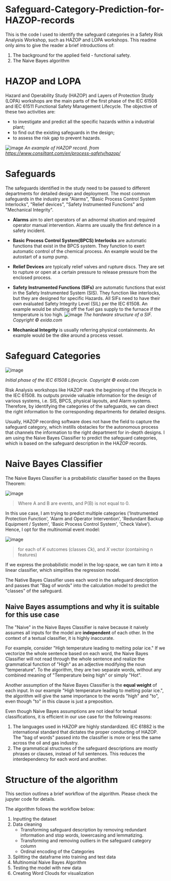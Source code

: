 # Safeguard-Category-Prediction-for-HAZOP-records
This is the code I used to identify the safeguard categories in a Safety Risk Analysis Workshop, such as HAZOP and LOPA workshops. 
This readme only aims to give the reader a brief introductions of:
1. The background for the applied field - functional safety.
2. The Naive Bayes algorithm


# HAZOP and LOPA
Hazard and Operability Study (HAZOP) and Layers of Protection Study (LOPA) workshops are the main parts of the first phase of the IEC 61508 and IEC 61511 Functional Safety Management Lifecycle. The objective of these two activities are:
- to investigate and predict all the specific hazards within a industrial plant;
- to find out the existing safeguards in the design;
- to assess the risk gap to prevent hazards.

![image](https://user-images.githubusercontent.com/107201347/212220837-bb79a9d3-b008-4b88-b4be-082767fb6b85.png)
*An example of HAZOP record. from https://www.consiltant.com/en/process-safety/hazop/*

# Safeguards
The safeguards identified in the study need to be passed to different departments for detailed design and deployment. 
The most common safeguards in the industry are "Alarms", "Basic Process Control System Interlocks", "Relief devices", "Safety Instrumented Functions" and "Mechanical Integrity".
- **Alarms** aim to alert operators of an adnormal situation and required operator manual intervention. Alarms are usually the first defence in a safety incident. 
- **Basic Process Control System(BPCS) Interlocks** are automatic functions that exist in the BPCS system. They function to exert automatic control of the chemical process. An example would be the autostart of a sump pump.
- **Relief Devices** are typically relief valves and rupture discs. They are set to rupture or open at a certain pressure to release pressure from the enclosed process.
- **Safety Instrumented Functions (SIFs)** are automatic functions that exist in the Safety Instrumented System (SIS). They function like interlocks, but they are designed for specific Hazards. All SIFs need to have their own evaluated Safety Integrity Level (SIL) per the IEC 61508. An example would be shutting off the fuel gas supply to the furnace if the temperature is too high.
![image](https://user-images.githubusercontent.com/107201347/212571751-4c33b8b9-e340-4a0a-9146-df5fabc7b13a.png)
*The hardware structure of a SIF.  Copyright © exida.com*

- **Mechanical Integrity** is usually referring physical containments. An example would be the dike around a process vessel.

# Safeguard Categories
![image](https://user-images.githubusercontent.com/107201347/212577687-32ddbe65-ee6e-4bb0-bc2b-f82f48854b37.png)

*Initial phase of the IEC 61508 Lifecycle.  Copyright © exida.com*

Risk Analysis workshops like HAZOP mark the beginning of the lifecycle in the IEC 61508. Its outputs provide valuable information for the design of various systems, i.e. SIS, BPCS, physical layouts, and Alarm systems. Therefore, by identifying the categories of the safeguards, we can direct the right information to the corresponding departments for detailed designs.

Usually, HAZOP recording software does not have the field to capture the safeguard category, which instills obstacles for the autonomous process that channels the information to the right department for in-depth designs. I am using the Naive Bayes Classifier to predict the safeguard categories, which is based on the safeguard description in the HAZOP records.

# Naive Bayes Classifier
The Naive Bayes Classifier is a probabilistic classifier based on the Bayes Theorem:

![image](https://user-images.githubusercontent.com/107201347/212579607-fb2ba467-eec0-4fb8-a313-e5061b0372e8.png)

>Where A and B are events, and P(B) is not equal to 0. 

In this use case, I am trying to predict multiple categories ('Instrumented Protection Function', 'Alarm and Operator Intervention', 'Redundant Backup Equipment / System', 'Basic Process Control System', 'Check Valve'). Hence, I opt for the multinomial event model:

![image](https://user-images.githubusercontent.com/107201347/212580981-0f9747e2-4698-4f34-8773-c4881915ca5a.png)

>for each of *K* outcomes (classes *Ck*), and *X* vector (containing n features) 

If we express the probabilistic model in the log-space, we can turn it into a linear classifier, which simplifies the regression model.

The Native Bayes Classifier uses each word in the safeguard description and passes that "Bag of words" into the calculation model to predict the "classes" of the safeguard.

## Naive Bayes assumptions and why it is suitable for this use case 
The "Naive" in the Naive Bayes Classifier is naive because it naively assumes all inputs for the model are **independent** of each other. In the context of a textual classifier, it is highly inaccurate. 

For example, consider "High temperature leading to melting polar ice." If we vectorize the whole sentence based on each word, the Naive Bayes Classifier will not read through the whole sentence and realize the grammatical function of "High" as an adjective modifying the noun "temperature". To the algorithm, they are two separate words, without any combined meaning of "Temperature being high" or simply "Hot". 

Another assumption of the Naive Bayes Classifier is the **equal weight** of each input. In our example "High temperature leading to melting polar ice.", the algorithm will give the same importance to the words "high" and "to", even though "to" in this clause is just a preposition.

Even though Naive Bayes assumptions are not ideal for textual classifications, it is efficient in our use case for the following reasons: 
1. The languages used in HAZOP are highly standardized. IEC 61882 is the international standard that dictates the proper conducting of HAZOP. The "bag of words" passed into the classifier is more or less the same across the oil and gas industry. 
2. The grammatical structures of the safeguard descriptions are mostly phrases or clauses, instead of full sentences. This reduces the interdependency for each word and another.

# Structure of the algorithm
This section outlines a brief workflow of the algorithm. Please check the jupyter code for details.

The algorithm follows the workflow below:
1. Inputting the dataset
2. Data cleaning
   - Transforming safeguard description by removing redundant information and stop words, lowercasing and lemmatizing.
   - Transforming and removing outliers in the safeguard category column
   - Ordinal encoding of the Categories
3. Splitting the dataframe into training and test data
4. Multinomial Naive Bayes Algorithm
5. Testing the model with new data
6. Creating Word Clouds for visualization
